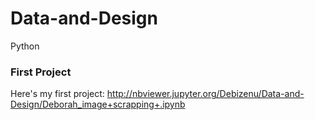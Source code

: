 # Data-and-Design
Python


### First Project

Here's my first project: http://nbviewer.jupyter.org/Debizenu/Data-and-Design/Deborah_image+scrapping+.ipynb

